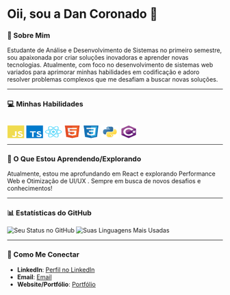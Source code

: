 # Oii, sou a Dan Coronado 👋

### 🚀 Sobre Mim

Estudante de Análise e Desenvolvimento de Sistemas no primeiro semestre, sou apaixonada por criar soluções inovadoras e aprender novas tecnologias. Atualmente, com foco no desenvolvimento de sistemas web variados para aprimorar minhas habilidades em codificação e adoro resolver problemas complexos que me desafiam a buscar novas soluções.

---

### 💻 Minhas Habilidades

<div style="display: inline_block"><br>
  <img align="center" alt="Rafa-Js" height="30" width="40" src="https://raw.githubusercontent.com/devicons/devicon/master/icons/javascript/javascript-plain.svg">
  <img align="center" alt="Rafa-Ts" height="30" width="40" src="https://raw.githubusercontent.com/devicons/devicon/master/icons/typescript/typescript-plain.svg">
  <img align="center" alt="Rafa-React" height="30" width="40" src="https://raw.githubusercontent.com/devicons/devicon/master/icons/react/react-original.svg">
  <img align="center" alt="Rafa-HTML" height="30" width="40" src="https://raw.githubusercontent.com/devicons/devicon/master/icons/html5/html5-original.svg">
  <img align="center" alt="Rafa-CSS" height="30" width="40" src="https://raw.githubusercontent.com/devicons/devicon/master/icons/css3/css3-original.svg">
  <img align="center" alt="Rafa-Python" height="30" width="40" src="https://raw.githubusercontent.com/devicons/devicon/master/icons/python/python-original.svg">
  <img align="center" alt="Rafa-Csharp" height="30" width="40" src="https://raw.githubusercontent.com/devicons/devicon/master/icons/csharp/csharp-original.svg">
</div>

---

### 🌱 O Que Estou Aprendendo/Explorando

Atualmente, estou me aprofundando em React e explorando Performance Web e Otimização de UI/UX . Sempre em busca de novos desafios e conhecimentos!

---

### 📊 Estatísticas do GitHub

![Seu Status no GitHub](https://github-readme-stats.vercel.app/api?username=CoronadoD&show_icons=true&theme=radical)
![Suas Linguagens Mais Usadas](https://github-readme-stats.vercel.app/api/top-langs/?username=CoronadoD&layout=compact&theme=radical)

---

### 🤝 Como Me Conectar

* **LinkedIn**: [Perfil no LinkedIn](https://www.linkedin.com/in/dâmaris-coronado-linkedin/)
* **Email**: [Email](coronado_design@outlook.com)
* **Website/Portfólio**: [Portfólio](https://portfoliocoronadostud1o.netlify.app/)
